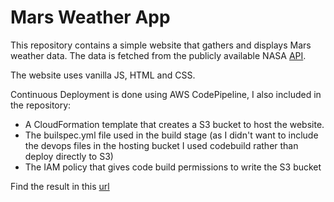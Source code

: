 # Mars Weather App

This repository contains a simple website that gathers and displays Mars weather data. The data is fetched from
the publicly available NASA [API](https://api.nasa.gov/insight_weather).

The website uses vanilla JS, HTML and CSS.

Continuous Deployment is done using AWS CodePipeline, I also included in the repository:
* A CloudFormation template that creates a S3 bucket to host the website.
* The builspec.yml file used in the build stage (as I didn't want to include the devops files in the hosting bucket I used codebuild rather 
than deploy directly to S3)
* The IAM policy that gives code build permissions to write the S3 bucket


Find the result in this [url](http://websitebucket-s3bucket-197tafz5f80ok.s3-website-eu-west-1.amazonaws.com/)